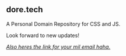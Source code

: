 ## dore.tech
A Personal Domain Repository for CSS and JS. 

Look forward to new updates! 

 [_Also heres the link for your mil email haha._](https://web-stlm01.mail.mil/owa/)

